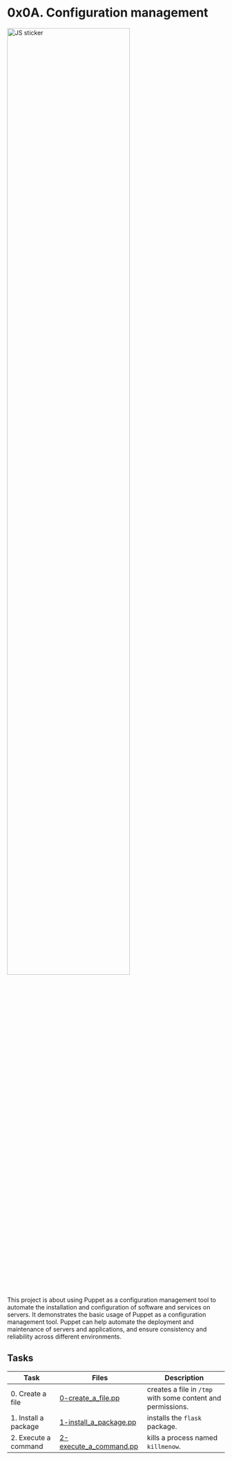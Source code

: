 # 0x0A. Configuration management

<p align="left">
    <img alt="JS sticker" width="75%" src="https://miro.medium.com/v2/resize:fit:828/format:webp/1*j0RHN3oXzOfXWl7XeLzxZw.jpeg">
</p>

This project is about using Puppet as a configuration management tool to automate the installation and configuration of software and services on servers. It demonstrates the basic usage of Puppet as a configuration management tool. Puppet can help automate the deployment and maintenance of servers and applications, and ensure consistency and reliability across different environments.

## Tasks

| Task | Files | Description |
|------|-------|-------------|
| 0. Create a file | [0-create_a_file.pp](./0-create_a_file.pp) | creates a file in `/tmp` with some content and permissions. |
| 1. Install a package | [1-install_a_package.pp](./1-install_a_package.pp) | installs the `flask` package. |
| 2. Execute a command | [2-execute_a_command.pp](./2-execute_a_command.pp) | kills a process named `killmenow`. |

